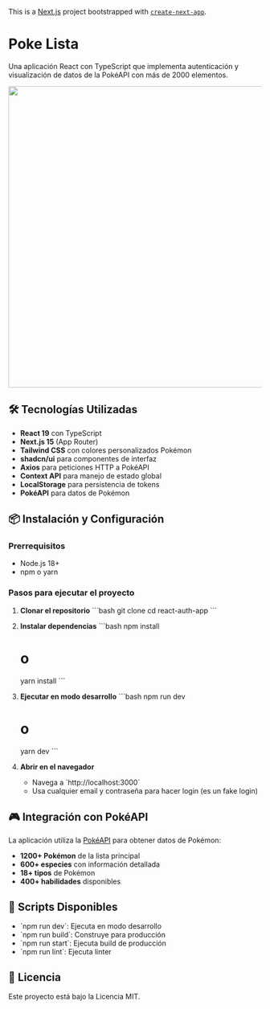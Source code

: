 This is a [Next.js](https://nextjs.org) project bootstrapped with [`create-next-app`](https://nextjs.org/docs/app/api-reference/cli/create-next-app).

# Poke Lista

Una aplicación React con TypeScript que implementa autenticación y visualización de datos de la PokéAPI con más de 2000 elementos.

<div align="center">
  <img src="https://github.com/user-attachments/assets/29bf2dbf-43bf-489e-b1a6-46ef285313a2" width="600" />
</div>


## 🛠️ Tecnologías Utilizadas

- **React 19** con TypeScript
- **Next.js 15** (App Router)
- **Tailwind CSS** con colores personalizados Pokémon
- **shadcn/ui** para componentes de interfaz
- **Axios** para peticiones HTTP a PokéAPI
- **Context API** para manejo de estado global
- **LocalStorage** para persistencia de tokens
- **PokéAPI** para datos de Pokémon


## 📦 Instalación y Configuración

### Prerrequisitos
- Node.js 18+ 
- npm o yarn

### Pasos para ejecutar el proyecto

1. **Clonar el repositorio**
   \`\`\`bash
   git clone <url-del-repositorio>
   cd react-auth-app
   \`\`\`

2. **Instalar dependencias**
   \`\`\`bash
   npm install
   # o
   yarn install
   \`\`\`

3. **Ejecutar en modo desarrollo**
   \`\`\`bash
   npm run dev
   # o
   yarn dev
   \`\`\`

4. **Abrir en el navegador**
   - Navega a \`http://localhost:3000\`
   - Usa cualquier email y contraseña para hacer login (es un fake login)


## 🎮 Integración con PokéAPI

La aplicación utiliza la [PokéAPI](https://pokeapi.co/) para obtener datos de Pokémon:

- **1200+ Pokémon** de la lista principal
- **600+ especies** con información detallada  
- **18+ tipos** de Pokémon
- **400+ habilidades** disponibles

## 🔄 Scripts Disponibles

- \`npm run dev\`: Ejecuta en modo desarrollo
- \`npm run build\`: Construye para producción
- \`npm run start\`: Ejecuta build de producción
- \`npm run lint\`: Ejecuta linter

## 📄 Licencia

Este proyecto está bajo la Licencia MIT.
